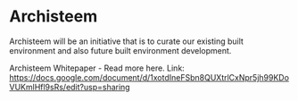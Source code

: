 # Archisteem
Archisteem will be an initiative that is to curate our existing built environment and also future built environment development.

Archisteem Whitepaper - Read more here.
Link: https://docs.google.com/document/d/1xotdIneFSbn8QUXtrlCxNpr5jh99KDoVUKmlHfl9sRs/edit?usp=sharing
